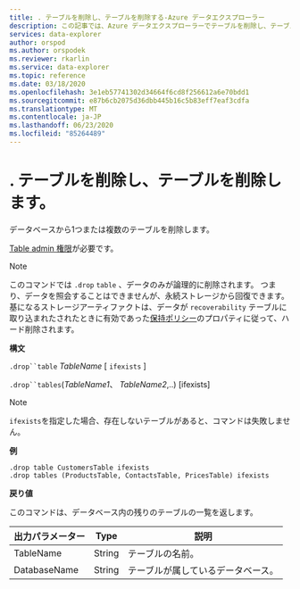 ```yaml
---
title: . テーブルを削除し、テーブルを削除する-Azure データエクスプローラー
description: この記事では、Azure データエクスプローラーでテーブルを削除し、テーブルを削除する方法について説明します。
services: data-explorer
author: orspod
ms.author: orspodek
ms.reviewer: rkarlin
ms.service: data-explorer
ms.topic: reference
ms.date: 03/18/2020
ms.openlocfilehash: 3e1eb57741302d34664f6cd8f256612a6e70bdd1
ms.sourcegitcommit: e87b6cb2075d36dbb445b16c5b83eff7eaf3cdfa
ms.translationtype: MT
ms.contentlocale: ja-JP
ms.lasthandoff: 06/23/2020
ms.locfileid: "85264489"
---
```

# <a name="drop-table-and-drop-tables"></a>. テーブルを削除し、テーブルを削除します。

データベースから1つまたは複数のテーブルを削除します。

[Table admin 権限](../management/access-control/role-based-authorization.md)が必要です。

> [!NOTE]
> このコマンドでは `.drop` `table` 、データのみが論理的に削除されます。 つまり、データを照会することはできませんが、永続ストレージから回復できます。 基になるストレージアーティファクトは、データが `recoverability` テーブルに取り込まれたされたときに有効であった[保持ポリシー](../management/retentionpolicy.md)のプロパティに従って、ハード削除されます。

**構文**

`.drop``table` *TableName* [ `ifexists` ]

`.drop``tables`(*TableName1*、 *TableName2*,..) [ifexists]

> [!NOTE]
> `ifexists`を指定した場合、存在しないテーブルがあると、コマンドは失敗しません。

**例**

```kusto
.drop table CustomersTable ifexists
.drop tables (ProductsTable, ContactsTable, PricesTable) ifexists
```

**戻り値**

このコマンドは、データベース内の残りのテーブルの一覧を返します。

| 出力パラメーター | Type   | 説明                             |
|------------------|--------|-----------------------------------------|
| TableName        | String | テーブルの名前。                  |
| DatabaseName     | String | テーブルが属しているデータベース。 |
